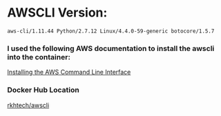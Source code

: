 # AWSCLI Version:
```
aws-cli/1.11.44 Python/2.7.12 Linux/4.4.0-59-generic botocore/1.5.7
```
### I used the following AWS documentation to install the awscli into the container:
[Installing the AWS Command Line Interface](http://docs.aws.amazon.com/cli/latest/userguide/installing.html)
### Docker Hub Location
[rkhtech/awscli](https://hub.docker.com/r/rkhtech/awscli/)
